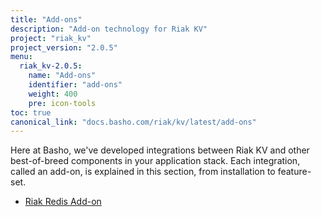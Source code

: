 ```yaml
---
title: "Add-ons"
description: "Add-on technology for Riak KV"
project: "riak_kv"
project_version: "2.0.5"
menu:
  riak_kv-2.0.5:
    name: "Add-ons"
    identifier: "add-ons"
    weight: 400
    pre: icon-tools
toc: true
canonical_link: "docs.basho.com/riak/kv/latest/add-ons"
---
```




Here at Basho, we've developed integrations between Riak KV and other best-of-breed components in your application stack. Each integration, called an add-on, is explained in this section, from installation to feature-set.

* [Riak Redis Add-on](/riak/kv/2.0.5/add-ons/redis/)